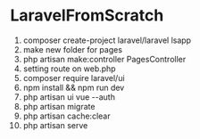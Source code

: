 # LaravelFromScratch

1. composer create-project laravel/laravel lsapp
2. make new folder for pages
3. php artisan make:controller PagesController
4. setting route on web.php
5. composer require laravel/ui
5. npm install && npm run dev
6. php artisan ui vue --auth
7. php artisan migrate
8. php artisan cache:clear
9. php artisan serve
